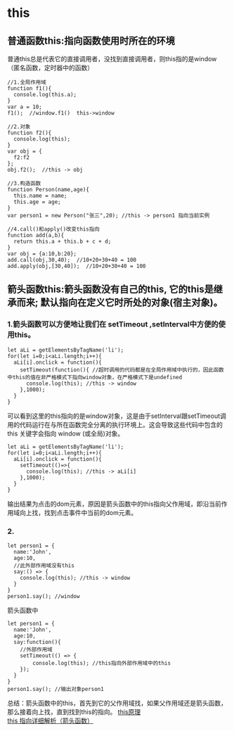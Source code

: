# this
## 普通函数this:指向函数使用时所在的环境
普通this总是代表它的直接调用者，没找到直接调用者，则this指的是window（匿名函数，定时器中的函数）
```
//1.全局作用域
function f1(){
  console.log(this.a);
}
var a = 10;
f1();  //window.f1()  this->window

//2.对象
function f2(){
  console.log(this);
}
var obj = {
  f2:f2
};
obj.f2();  //this -> obj

//3.构造函数
function Person(name,age){ 
  this.name = name;
  this.age = age;
}
var person1 = new Person("张三",20); //this -> person1 指向当前实例

//4.call()和apply()改变this指向
function add(a,b){
  return this.a + this.b + c + d;
}
var obj = {a:10,b:20};
add.call(obj,30,40);  //10+20+30+40 = 100
add.apply(obj,[30,40]);  //10+20+30+40 = 100
```

## 箭头函数this:箭头函数没有自己的this, 它的this是继承而来; 默认指向在定义它时所处的对象(宿主对象)。
### 1.箭头函数可以方便地让我们在 setTimeout ,setInterval中方便的使用this。
```
let aLi = getElementsByTagName('li');
for(let i=0;i<aLi.length;i++){
  aLi[i].onclick = function(){
    setTimeout(function(){ //超时调用的代码都是在全局作用域中执行的，因此函数中this的值在非严格模式下指向window对象，在严格模式下是undefined
      console.log(this); //this -> window
    },1000);
  }
}
```
可以看到这里的this指向的是window对象，这是由于setInterval跟setTimeout调用的代码运行在与所在函数完全分离的执行环境上。这会导致这些代码中包含的 this 关键字会指向 window (或全局)对象。
```
let aLi = getElementsByTagName('li');
for(let i=0;i<aLi.length;i++){
  aLi[i].onclick = function(){
    setTimeout(()=>{
      console.log(this); //this -> aLi[i]
    },1000);
  }
}
```
输出结果为点击的dom元素，原因是箭头函数中的this指向父作用域，即沿当前作用域向上找，找到点击事件中当前的dom元素。
### 2.
```
let person1 = {
  name:'John',
  age:10,
  //此外部作用域没有this
  say:() => {
    console.log(this); //this -> window
  }
}
person1.say(); //window
```
箭头函数中
```
let person1 = {
  name:'John',
  age:10,
  say:function(){
    //外部作用域
    setTimeout(() => {
        console.log(this); //this指向外部作用域中的this
    });
  }
}
person1.say(); //输出对象person1
```
总结：箭头函数中的this，首先到它的父作用域找，如果父作用域还是箭头函数，那么接着向上找，直到找到this的指向。
[this原理](http://www.ruanyifeng.com/blog/2018/06/javascript-this.html)  
[this 指向详细解析（箭头函数）](https://www.cnblogs.com/dongcanliang/p/7054176.html)
